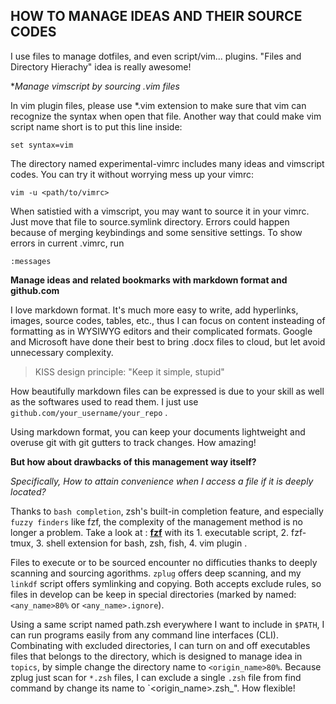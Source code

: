 ## HOW TO MANAGE IDEAS AND THEIR SOURCE CODES

I use files to manage dotfiles, and even script/vim... plugins. "Files and Directory Hierachy" idea is really awesome! 

**Manage vimscript by sourcing *.vim files**

In vim plugin files, please use *.vim extension to make sure that vim can recognize the syntax when open that file. Another way that could make vim script name short is to put this line inside:

``` set syntax=vim ```

The directory named experimental-vimrc includes many ideas and vimscript codes. You can try it without worrying mess up your vimrc:

``` vim -u <path/to/vimrc> ```

When satistied with a vimscript, you may want to source it in your vimrc. Just move that file to source.symlink directory. Errors could happen because of merging keybindings and some sensitive settings. To show errors in current .vimrc, run 

``` :messages ```

**Manage ideas and related bookmarks with markdown format and github.com**

I love markdown format. It's much more easy to write, add hyperlinks, images, source codes, tables, etc., thus I can focus on content insteading of formatting as in WYSIWYG editors and their complicated formats. Google and Microsoft have done their best to bring .docx files to cloud, but let avoid unnecessary complexity.

> KISS design principle: "Keep it simple, stupid" 

How beautifully markdown files can be expressed is due to your skill as well as the softwares used to read them. I just use `github.com/your_username/your_repo` .

Using markdown format, you can keep your documents lightweight and overuse git with git gutters to track changes. How amazing!

**But how about drawbacks of this management way itself?**

*Specifically, How to attain convenience when I access a file if it is deeply located?*

Thanks to `bash completion`, zsh's built-in completion feature, and especially `fuzzy finders` like fzf, the complexity of the management method is no longer a problem. Take a look at : [**fzf**](https://github.com/junegunn/fzf) with its 1. executable script, 2. fzf-tmux, 3. shell extension for bash, zsh, fish, 4. vim plugin .

Files to execute or to be sourced encounter no difficuties thanks to deeply scanning and sourcing agorithms. `zplug` offers deep scanning, and my `linkdf` script offers symlinking and copying. Both accepts exclude rules, so files in develop can be keep in special directories (marked by named: `<any_name>80%` or `<any_name>.ignore`). 

Using a same script named path.zsh everywhere I want to include in `$PATH`, I can run programs easily from any command line interfaces (CLI). Combinating with excluded directories, I can turn on and off executables files that belongs to the directory, which is designed to manage idea in `topics`, by simple change the directory name to `<origin_name>80%`. Because zplug just scan for `*.zsh` files, I can exclude a single `.zsh` file from find command by change its name to `<origin_name>.zsh_". How flexible! 

